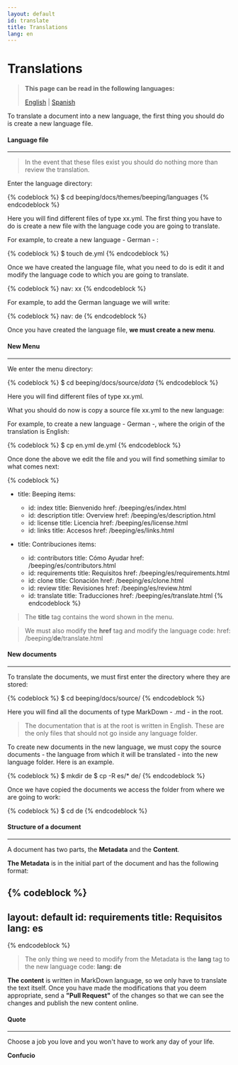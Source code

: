 ```yaml
---
layout: default
id: translate
title: Translations
lang: en
---
```


# Translations

> **This page can be read in the following languages:**
> 
> [English](/beeping/translate.html) | [Spanish](/beeping/es/translate.html)

To translate a document into a new language, the first thing you should do is create a new language file.

#### Language file

---

> In the event that these files exist you should do nothing more than review the translation.

Enter the language directory:

{% codeblock %}
$ cd beeping/docs/themes/beeping/languages
{% endcodeblock %}

Here you will find different files of type xx.yml. The first thing you have to do is create a new file with the language code you are going to translate.

For example, to create a new language - German - :

{% codeblock %}
$ touch de.yml
{% endcodeblock %}

Once we have created the language file, what you need to do is edit it and modify the language code to which you are going to translate.

{% codeblock %}
nav: xx
{% endcodeblock %}

For example, to add the German language we will write:

{% codeblock %}
nav: de
{% endcodeblock %}


Once you have created the language file, **we must create a new menu**.

#### New Menu

---

We enter the menu directory:

{% codeblock %}
$ cd beeping/docs/source/_data_
{% endcodeblock %}

Here you will find different files of type xx.yml.

What you should do now is copy a source file xx.yml to the new language:

For example, to create a new language - German -, where the origin of the translation is English:

{% codeblock %}
$ cp en.yml de.yml
{% endcodeblock %}

Once done the above we edit the file and you will find something similar to what comes next:

{% codeblock %}
- title: Beeping
  items:
  - id: index
    title: Bienvenido
    href: /beeping/es/index.html
  - id: description
    title: Overview
    href: /beeping/es/description.html
  - id: license
    title: Licencia
    href: /beeping/es/license.html  
  - id: links
    title: Accesos
    href: /beeping/es/links.html
  
- title: Contribuciones
  items:
    - id: contributors
      title: Cómo Ayudar
      href: /beeping/es/contributors.html
    - id: requirements
      title: Requisitos
      href: /beeping/es/requirements.html
    - id: clone
      title: Clonación
      href: /beeping/es/clone.html
    - id: review
      title: Revisiones
      href: /beeping/es/review.html
    - id: translate
      title: Traducciones
      href: /beeping/es/translate.html
{% endcodeblock %}

> The **title** tag contains the word shown in the menu.
 
> We must also modify the **href** tag and modify the language code: href: /beeping/**de**/translate.html

#### New documents

---

To translate the documents, we must first enter the directory where they are stored:

{% codeblock %}
$ cd beeping/docs/source/
{% endcodeblock %}

Here you will find all the documents of type MarkDown - .md - in the root.

> The documentation that is at the root is written in English. These are the only files that should not go inside any language folder.

To create new documents in the new language, we must copy the source documents - the language from which it will be translated - into the new language folder. Here is an example.

{% codeblock %}
$ mkdir de
$ cp -R es/* de/
{% endcodeblock %}

Once we have copied the documents we access the folder from where we are going to work:

{% codeblock %}
$ cd de
{% endcodeblock %}

#### Structure of a document

---

A document has two parts, the **Metadata** and the **Content**.

**The Metadata** is in the initial part of the document and has the following format:

{% codeblock %}
---
layout: default
id: requirements
title: Requisitos
lang: es
---
{% endcodeblock %}

> The only thing we need to modify from the Metadata is the **lang** tag to the new language code: **lang: de**

**The content** is written in MarkDown language, so we only have to translate the text itself. Once you have made the modifications that you deem appropriate, send a **"Pull Request"** of the changes so that we can see the changes and publish the new content online.

#### Quote
---

Choose a job you love and you won't have to work any day of your life.

**Confucio**
